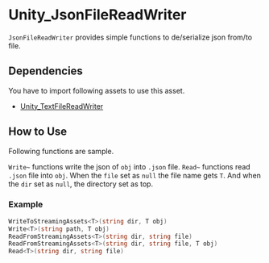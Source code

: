 # Unity_JsonFileReadWriter

``JsonFileReadWriter`` provides simple functions to de/serialize json from/to file.

## Dependencies

You have to import following assets to use this asset.

- [Unity_TextFileReadWriter](https://github.com/XJINE/Unity_TextFileReadWriter)

## How to Use

Following functions are sample.

``Write~`` functions write the json of ``obj`` into ``.json`` file.
``Read~`` functions read ``.json`` file into ``obj``.
When the ``file`` set as ``null`` the file name gets ``T``.
And when the ``dir`` set as ``null``, the directory set as top.

### Example

```csharp
WriteToStreamingAssets<T>(string dir, T obj)
Write<T>(string path, T obj)
ReadFromStreamingAssets<T>(string dir, string file)
ReadFromStreamingAssets<T>(string dir, string file, T obj)
Read<T>(string dir, string file)
```